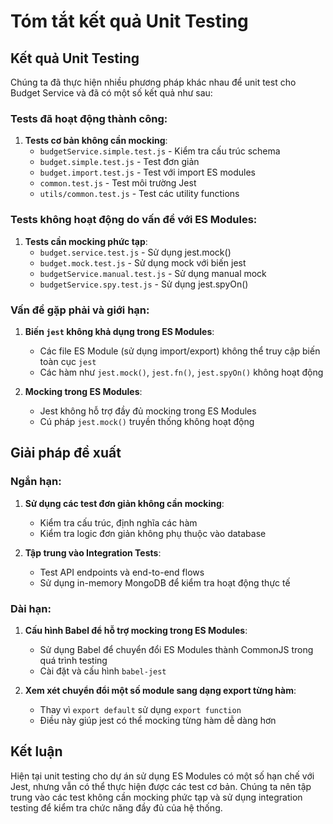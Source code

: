 # Tóm tắt kết quả Unit Testing

## Kết quả Unit Testing

Chúng ta đã thực hiện nhiều phương pháp khác nhau để unit test cho Budget Service và đã có một số kết quả như sau:

### Tests đã hoạt động thành công:

1. **Tests cơ bản không cần mocking**:
   - `budgetService.simple.test.js` - Kiểm tra cấu trúc schema
   - `budget.simple.test.js` - Test đơn giản
   - `budget.import.test.js` - Test với import ES modules
   - `common.test.js` - Test môi trường Jest
   - `utils/common.test.js` - Test các utility functions

### Tests không hoạt động do vấn đề với ES Modules:

1. **Tests cần mocking phức tạp**:
   - `budget.service.test.js` - Sử dụng jest.mock()
   - `budget.mock.test.js` - Sử dụng mock với biến jest
   - `budgetService.manual.test.js` - Sử dụng manual mock
   - `budgetService.spy.test.js` - Sử dụng jest.spyOn()

### Vấn đề gặp phải và giới hạn:

1. **Biến `jest` không khả dụng trong ES Modules**:
   - Các file ES Module (sử dụng import/export) không thể truy cập biến toàn cục `jest`
   - Các hàm như `jest.mock()`, `jest.fn()`, `jest.spyOn()` không hoạt động

2. **Mocking trong ES Modules**:
   - Jest không hỗ trợ đầy đủ mocking trong ES Modules
   - Cú pháp `jest.mock()` truyền thống không hoạt động

## Giải pháp đề xuất

### Ngắn hạn:

1. **Sử dụng các test đơn giản không cần mocking**:
   - Kiểm tra cấu trúc, định nghĩa các hàm
   - Kiểm tra logic đơn giản không phụ thuộc vào database

2. **Tập trung vào Integration Tests**:
   - Test API endpoints và end-to-end flows
   - Sử dụng in-memory MongoDB để kiểm tra hoạt động thực tế

### Dài hạn:

1. **Cấu hình Babel để hỗ trợ mocking trong ES Modules**:
   - Sử dụng Babel để chuyển đổi ES Modules thành CommonJS trong quá trình testing
   - Cài đặt và cấu hình `babel-jest`

2. **Xem xét chuyển đổi một số module sang dạng export từng hàm**:
   - Thay vì `export default` sử dụng `export function`
   - Điều này giúp jest có thể mocking từng hàm dễ dàng hơn

## Kết luận

Hiện tại unit testing cho dự án sử dụng ES Modules có một số hạn chế với Jest, nhưng vẫn có thể thực hiện được các test cơ bản. Chúng ta nên tập trung vào các test không cần mocking phức tạp và sử dụng integration testing để kiểm tra chức năng đầy đủ của hệ thống.